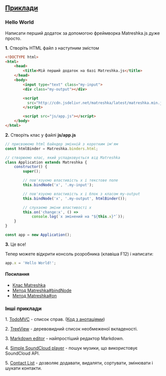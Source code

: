 ## [Приклади](#!examples)

### Hello World
Написати перший додаток за допомогою фреймворка Matreshka.js дуже просто.

**1\.** Створіть HTML файл з наступним змістом

```html
<!DOCTYPE html>
<html>
	<head>
		<title>Мій перший додаток на базі Matreshka.js</title>
	</head>
	<body>
		<input type="text" class="my-input">
		<div class="my-output"></div>

		<script
          src="http://cdn.jsdelivr.net/matreshka/latest/matreshka.min.js">
        </script>

		<script src="js/app.js"></script>
	</body>
</html>
```


**2\.** Створіть клас у файлі **js/app.js**

```js
// присвоюємо html байндер змінній з коротким ім'ям
const htmlBinder = Matreshka.binders.html;

// створюємо клас, який успадковується від Matreshka
class Application extends Matreshka {
    constructor() {
        super();

        // пов'язуємо властивість x і текстове поле
        this.bindNode('x', '.my-input');

        // пов'язуємо властивість x і блок з класом my-output
        this.bindNode('x', '.my-output', htmlBinder());

        // слухаємо зміни властивості x
        this.on('change:x', () =>
            console.log(`x змінений на "${this.x}"`));
    }
}

const app = new Application();
```

**3\.** Це все!

Тепер можете відкрити консоль розробника (клавіша F12) і написати:
```js
app.x = 'Hello World!';
```

#### Посилання
* [Клас Matreshka](#!Matreshka)
* [Метод Matreshka#bindNode](#!Matreshka-bindNode)
* [Метод Matreshka#on](#!Matreshka-on)

### Інші приклади

<span class="list-item-number">1.</span>
<a href="https://github.com/matreshkajs/todomvc/tree/master/"
class="example-link">TodoMVC</a> - список справ. ([Код з анотаціями](//matreshkajs.github.io/todomvc/docs/app.html))

<span class="list-item-number">2.</span>
<a href="https://github.com/matreshkajs/examples/tree/master/treeview/"
class="example-link">TreeView</a> - деревовидний список необмеженої вкладеності.

<span class="list-item-number">3.</span>
<a href="https://github.com/matreshkajs/examples/tree/master/markdown-editor/"
class="example-link">Markdown editor</a> - найпростіший редактор Markdown.

<span class="list-item-number">4.</span>
<a href="https://github.com/matreshkajs/examples/tree/master/soundcloud-search/"
class="example-link">Simple SoundCloud player</a> - пошук музики, що використовує SoundCloud API.

<span class="list-item-number">5.</span>
<a href="https://github.com/matreshkajs/examples/tree/master/contact-list/"
class="example-link">Contact List</a> - дозволяє додавати, видаляти, сортувати, змінювати і шукати контакти.
